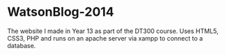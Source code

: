 # WatsonBlog-2014
The website I made in Year 13 as part of the DT300 course. Uses HTML5, CSS3, PHP and runs on an apache server via xampp to connect to a database.
